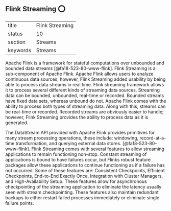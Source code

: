 ## Flink Streaming :o:


|          |                     |
| -------- | ------------------- |
| title    | Flink Streaming     | 
| status   | 10                  |
| section  | Streams             |
| keywords | Streams             |


Apache Flink is a framework for stateful computations over unbounded and bounded data streams [@fa18-523-80-www-flink]. Flink Streaming is a sub-component of Apache Flink. Apache Flink allows users to analyze continuous data sources, however, Flink Streaming added usability by being able to process data streams in real time. Flink streaming framework allows it to process several different kinds of streaming data sources. Streaming data can be bounded, unbounded, real-time or recorded. Bounded streams have fixed data sets, whereas unbound do not. Apache Flink comes with the ability to process both types of streaming data. Along with this, streams can be real-time or recorded. Recorded streams are obviously easier to handle; however, Flink Streaming provides the ability to process data as it is generated.

The DataStream API provided with Apache Flink provides primitives for many stream processing operations, these include: windowing, record-at-a-time transformation, and querying external data stores. [@fa18-523-80-www-flink]. Flink Streaming comes with several features to allow streaming applications to remain functioning non-stop. Constant streaming of applications is bound to have failures occur, but Flinks robust feature packages allow these applications to continue functioning as if a failure has not occurred. Some of these features are: Consistent Checkpoints, Efficient Checkpoints, End-to-End Exactly Once, Integration with Cluster Managers, and High-Availability Setup. These features allow for asynchronous checkpointing of the streaming application to eliminate the latency usually seen with stream checkpointing. These features also maintain redundant backups to either restart failed processes immediately or eliminate single failure points.


